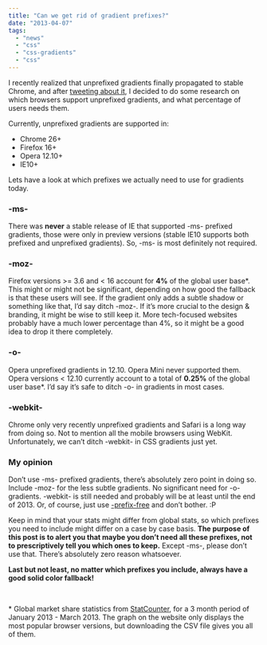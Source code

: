 ```yaml
---
title: "Can we get rid of gradient prefixes?"
date: "2013-04-07"
tags:
  - "news"
  - "css"
  - "css-gradients"
  - "css"
---
```


I recently realized that unprefixed gradients finally propagated to stable Chrome, and after [tweeting about it](https://twitter.com/LeaVerou/status/320365600998305792), I decided to do some research on which browsers support unprefixed gradients, and what percentage of users needs them.

Currently, unprefixed gradients are supported in:

- Chrome 26+
- Firefox 16+
- Opera 12.10+
- IE10+

Lets have a look at which prefixes we actually need to use for gradients today.

### \-ms-

There was **never** a stable release of IE that supported -ms- prefixed gradients, those were only in preview versions (stable IE10 supports both prefixed and unprefixed gradients). So, -ms- is most definitely not required.

### \-moz-

Firefox versions >= 3.6 and < 16 account for **4%** of the global user base\*. This might or might not be significant, depending on how good the fallback is that these users will see. If the gradient only adds a subtle shadow or something like that, I’d say ditch -moz-. If it’s more crucial to the design & branding, it might be wise to still keep it. More tech-focused websites probably have a much lower percentage than 4%, so it might be a good idea to drop it there completely.

### \-o-

Opera unprefixed gradients in 12.10. Opera Mini never supported them. Opera versions < 12.10 currently account to a total of **0.25%** of the global user base\*. I’d say it’s safe to ditch -o- in gradients in most cases.

### \-webkit-

Chrome only very recently unprefixed gradients and Safari is a long way from doing so. Not to mention all the mobile browsers using WebKit. Unfortunately, we can’t ditch -webkit- in CSS gradients just yet.

### My opinion

Don’t use -ms- prefixed gradients, there’s absolutely zero point in doing so. Include -moz- for the less subtle gradients. No significant need for -o- gradients. -webkit- is still needed and probably will be at least until the end of 2013. Or, of course, just use [\-prefix-free](https://projects.verou.me/prefixfree/) and don’t bother. :P

Keep in mind that your stats might differ from global stats, so which prefixes you need to include might differ on a case by case basis. **The purpose of this post is to alert you that maybe you don’t need all these prefixes, not to prescriptively tell you which ones to keep.** Except -ms-, please don’t use that. There’s absolutely zero reason whatsoever.

**Last but not least, no matter which prefixes you include, always have a good solid color fallback!**

 

\* Global market share statistics from [StatCounter](http://gs.statcounter.com/#browser_version-ww-monthly-201301-201303), for a 3 month period of January 2013 - March 2013. The graph on the website only displays the most popular browser versions, but downloading the CSV file gives you all of them.

